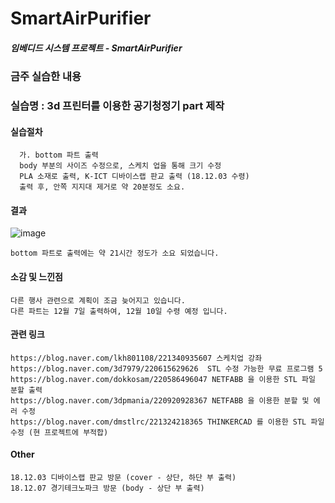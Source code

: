 # **SmartAirPurifier**

##### 임베디드 시스템 프로젝트 - SmartAirPurifier


### 금주 실습한 내용
### 실습명 : 3d 프린터를 이용한 공기청정기 part 제작
#### 실습절차   
```
  가. bottom 파트 출력   
  body 부분의 사이즈 수정으로, 스케치 업을 통해 크기 수정   
  PLA 소재로 출력, K-ICT 디바이스랩 판교 출력 (18.12.03 수령)    
  출력 후, 안쪽 지지대 제거로 약 20분정도 소요.
```   



#### 결과

  ![image](https://user-images.githubusercontent.com/33712754/49355180-c06dfc80-f709-11e8-9f3d-50605ed31e5b.png)
         
```
bottom 파트로 출력에는 약 21시간 정도가 소요 되었습니다.
```


#### 소감 및 느낀점
```
다른 행사 관련으로 계획이 조금 늦어지고 있습니다.
다른 파트는 12월 7일 출력하여, 12월 10일 수령 예정 입니다.   
```
#### 관련 링크
```
https://blog.naver.com/lkh801108/221340935607 스케치업 강좌   
https://blog.naver.com/3d7979/220615629626  STL 수정 가능한 무료 프로그램 5   
https://blog.naver.com/dokkosam/220586496047 NETFABB 을 이용한 STL 파일 분할 출력   
https://blog.naver.com/3dpmania/220920928367 NETFABB 을 이용한 분할 및 에러 수정   
https://blog.naver.com/dmstlrc/221324218365 THINKERCAD 를 이용한 STL 파일 수정 (현 프로젝트에 부적합)
```

#### Other
```
18.12.03 디바이스랩 판교 방문 (cover - 상단, 하단 부 출력)   
18.12.07 경기테크노파크 방문 (body - 상단 부 출력)

```
